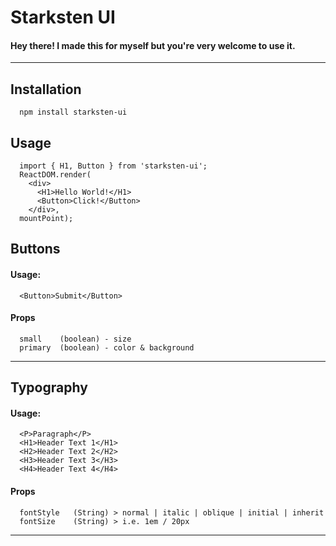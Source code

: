 # Starksten UI

#### Hey there! I made this for myself but you're very welcome to use it.

---

## Installation

```
  npm install starksten-ui
```

## Usage

```
  import { H1, Button } from 'starksten-ui';
  ReactDOM.render(
    <div>
      <H1>Hello World!</H1>
      <Button>Click!</Button>
    </div>,
  mountPoint);
```

## Buttons

#### Usage:

```
  <Button>Submit</Button>
```

#### Props

```
  small    (boolean) - size
  primary  (boolean) - color & background
```
---
## Typography

#### Usage:
```
  <P>Paragraph</P>
  <H1>Header Text 1</H1>
  <H2>Header Text 2</H2>
  <H3>Header Text 3</H3>
  <H4>Header Text 4</H4>
```

#### Props

```
  fontStyle   (String) > normal | italic | oblique | initial | inherit
  fontSize    (String) > i.e. 1em / 20px
```
---
